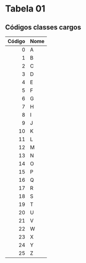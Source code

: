 # Tabela 01
## Códigos classes cargos

 | Código | Nome |
 | -----: | :--- |
 | 0      | A    |
 | 1      | B    |
 | 2      | C    |
 | 3      | D    |
 | 4      | E    |
 | 5      | F    |
 | 6      | G    |
 | 7      | H    |
 | 8      | I    |
 | 9      | J    |
 | 10     | K    |
 | 11     | L    |
 | 12     | M    |
 | 13     | N    |
 | 14     | O    |
 | 15     | P    |
 | 16     | Q    |
 | 17     | R    |
 | 18     | S    |
 | 19     | T    |
 | 20     | U    |
 | 21     | V    |
 | 22     | W    |
 | 23     | X    |
 | 24     | Y    |
 | 25     | Z    |
